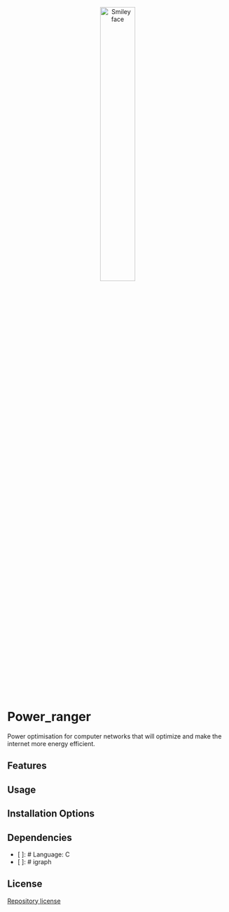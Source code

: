 <p align="center">
  <img src="https://static.wikia.nocookie.net/logopedia/images/7/71/MMPR_Era_Logo.png" alt="Smiley face" width="40%" height="40%">
</p>


# Power_ranger

Power optimisation for computer networks that will optimize and make the internet more energy efficient. 

## Features

## Usage

## Installation Options

## Dependencies
- [ ]: # Language: C
- [ ]: # igraph

## License
<a href="https://github.com/Murmeldyret/power_ranger/blob/main/LICENSE">Repository license</a>
